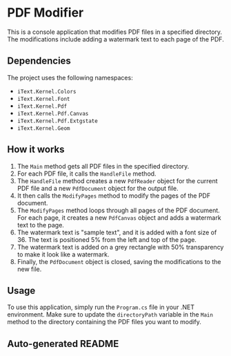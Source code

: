 # PDF Modifier

This is a console application that modifies PDF files in a specified directory. The modifications include adding a watermark text to each page of the PDF.

## Dependencies

The project uses the following namespaces:

- `iText.Kernel.Colors`
- `iText.Kernel.Font`
- `iText.Kernel.Pdf`
- `iText.Kernel.Pdf.Canvas`
- `iText.Kernel.Pdf.Extgstate`
- `iText.Kernel.Geom`

## How it works

1. The `Main` method gets all PDF files in the specified directory.
2. For each PDF file, it calls the `HandleFile` method.
3. The `HandleFile` method creates a new `PdfReader` object for the current PDF file and a new `PdfDocument` object for the output file.
4. It then calls the `ModifyPages` method to modify the pages of the PDF document.
5. The `ModifyPages` method loops through all pages of the PDF document. For each page, it creates a new `PdfCanvas` object and adds a watermark text to the page.
6. The watermark text is "sample text", and it is added with a font size of 36. The text is positioned 5% from the left and top of the page.
7. The watermark text is added on a grey rectangle with 50% transparency to make it look like a watermark.
8. Finally, the `PdfDocument` object is closed, saving the modifications to the new file.

## Usage

To use this application, simply run the `Program.cs` file in your .NET environment. Make sure to update the `directoryPath` variable in the `Main` method to the directory containing the PDF files you want to modify.

## Auto-generated README
